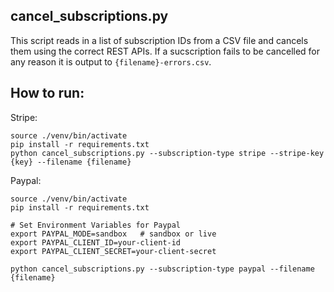 cancel_subscriptions.py
-----------------------

This script reads in a list of subscription IDs from a CSV file and cancels them using the correct REST APIs. If a sucscription fails to be cancelled for any reason it is output to `{filename}-errors.csv`.

How to run:
-----------
Stripe:
```
source ./venv/bin/activate
pip install -r requirements.txt
python cancel_subscriptions.py --subscription-type stripe --stripe-key {key} --filename {filename}
```

Paypal:
```
source ./venv/bin/activate
pip install -r requirements.txt

# Set Environment Variables for Paypal
export PAYPAL_MODE=sandbox   # sandbox or live
export PAYPAL_CLIENT_ID=your-client-id
export PAYPAL_CLIENT_SECRET=your-client-secret

python cancel_subscriptions.py --subscription-type paypal --filename {filename}
```